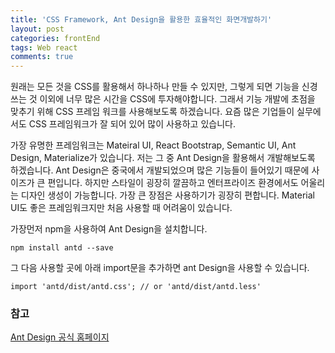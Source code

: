```yaml
---
title: 'CSS Framework, Ant Design을 활용한 효율적인 화면개발하기'
layout: post
categories: frontEnd
tags: Web react
comments: true
---
```


원래는 모든 것을 CSS를 활용해서 하나하나 만들 수 있지만, 그렇게 되면 기능을 신경 쓰는 것 이외에 너무 많은 시간을 CSS에 투자해야합니다. 그래서 기능 개발에 초점을 맞추기 위해 CSS 프레임 워크를 사용해보도록 하겠습니다. 요즘 많은 기업들이 실무에서도 CSS 프레임워크가 잘 되어 있어 많이 사용하고 있습니다.

가장 유명한 프레임워크는 Mateiral UI, React Bootstrap, Semantic UI, Ant Design, Materialize가 있습니다. 저는 그 중 Ant Design을 활용해서 개발해보도록 하겠습니다. Ant Design은 중국에서 개발되었으며 많은 기능들이 들어있기 때문에 사이즈가 큰 편입니다. 하지만 스타일이 굉장히 깔끔하고 엔터프라이즈 환경에서도 어울리는 디자인 생성이 가능합니다. 가장 큰 장점은 사용하기가 굉장히 편합니다. Material UI도 좋은 프레임워크지만 처음 사용할 때 어려움이 있습니다.

가장먼저 npm을 사용하여 Ant Design을 설치합니다.
```
npm install antd --save
```
그 다음 사용할 곳에 아래 import문을 추가하면 ant Design을 사용할 수 있습니다.
```
import 'antd/dist/antd.css'; // or 'antd/dist/antd.less'
```

### 참고  
[Ant Design 공식 홈페이지](https://ant.design/) 

<!--author-->